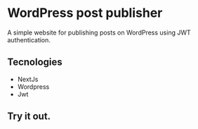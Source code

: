 # WordPress post publisher

A simple website for publishing posts on WordPress using JWT authentication.

## Tecnologies

- NextJs
- Wordpress
- Jwt

## Try it out.
